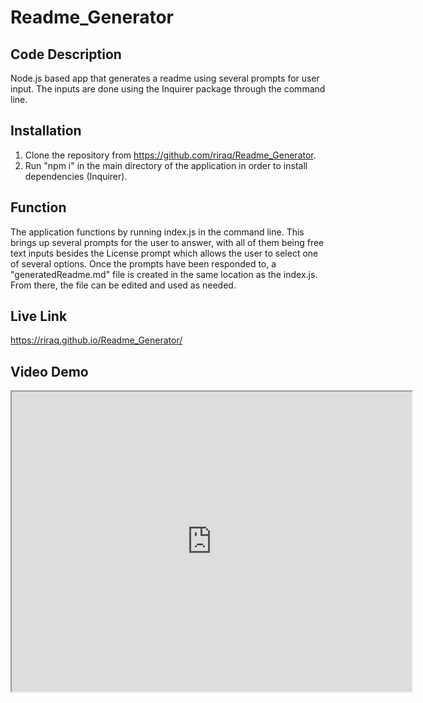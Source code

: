 # Readme_Generator
## Code Description
Node.js based app that generates a readme using several prompts for user input. The inputs are done using the Inquirer package through the command line.
## Installation
1. Clone the repository from https://github.com/riraq/Readme_Generator.
2. Run "npm i" in the main directory of the application in order to install dependencies (Inquirer).
## Function
The application functions by running index.js in the command line. This brings up several prompts for the user to answer, with all of them being free text inputs besides the License prompt which allows the user to select one of several options. Once the prompts have been responded to, a "generatedReadme.md" file is created in the same location as the index.js. From there, the file can be edited and used as needed.
## Live Link
https://riraq.github.io/Readme_Generator/
## Video Demo
<iframe src="https://drive.google.com/file/d/1My_XNLbdhmWDgtFDKkgzVvJUgSGGD0Uo/preview" width="640" height="480"></iframe>